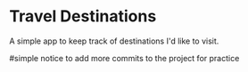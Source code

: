 # Travel Destinations

A simple app to keep track of destinations I'd like to visit.

#simple notice to add more commits to the project for practice